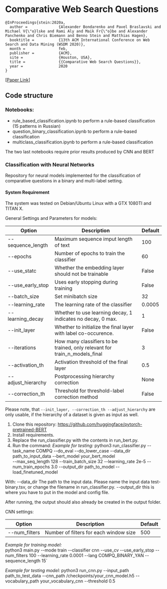 # Comparative Web Search Questions

	@InProceedings{stein:2020a,
	  author =              {Alexander Bondarenko and Pavel Braslavski and Michael V{\"o}lske and Rami Aly and Maik Fr{\"o}be and Alexander Panchenko and Chris Biemann and Benno Stein and Matthias Hagen},
	  booktitle =           {13th ACM International Conference on Web Search and Data Mining (WSDM 2020)},
	  month =               feb,
	  publisher =           {ACM},
	  site =                {Houston, USA},
	  title =               {{Comparative Web Search Questions}},
	  year =                2020
	}

[[Paper Link](https://webis.de/downloads/publications/papers/stein_2020a.pdf)]

## Code structure
### Notebooks:
- rule_based_classification.ipynb to perform a rule-based classification (15 patterns in Russian)
- question_binary_classification.ipynb to perform a rule-based classification
- multiclass_classification.ipynb to perform a rule-based classification

The two last notebooks require prior results produced by CNN and BERT

### Classification with Neural Networks

Repository for neural models implemented for the classification of comparative questions in a binary and multi-label setting.

#### System Requirement

The system was tested on Debian/Ubuntu Linux with a GTX 1080TI and TITAN X.

General Settings and Parameters for models:

| Option |  Description | Default|
|--------|-------------|---|
| --sequence_length | Maximum sequence imput length of text | 100 |
| --epochs | Number of epochs to train the classifier | 60 |
| --use_statc | Whether the embedding layer should not be trainable | False |
| --use_early_stop |Uses early stopping during training | False |
| --batch_size |Set minibatch size | 32 |
| --learning_rate |The learning rate of the classifier | 0.0005 |
| --learning_decay |Whether to use learning decay, 1 indicates no decay, 0 max.| 1 |
| --init_layer |Whether to initialize the final layer with label co-occurence.| False |
| --iterations |How many classifiers to be trained, only relevant for train_n_models_final | 3 |
| --activation_th |Activation threshold of the final layer | 0.5 |
| --adjust_hierarchy |Postprocessing hierarchy correction | None|
| --correction_th |Threshold for threshold-label correction method | False |

Please note, that `--init_layer, --correction_th --adjust_hierarchy` are only usable, if the hierarchy of a dataset is given as input as well.


1. Clone this repository: https://github.com/huggingface/pytorch-pretrained-BERT
2. Install requirements.
2. Replace the run_classifier.py with the contents in run_bert.py.
3. Run the command:
*Example for testing:*
python3 run_classifier.py   --task_name COMPQ --do_eval --do_lower_case --data_dir path_to_input_data --bert_model your_bert_model  
--max_seq_length 128 --train_batch_size 32 --learning_rate 2e-5 --num_train_epochs 3.0 --output_dir path_to_model --load_finetuned_model

With:
--data_dir The path to the input data. Please name the input data test-binary.tsv, or change the filename in run_classifier.py.
--output_dir this is where you have to put in the model and config file.

After running, the output should also already be created in the output folder.


CNN settings:

| Option |  Description | Default|
|--------|-------------|---|
| --num_filters | Number of filters for each window size | 500 |

*Example for training model:*  
python3 main.py --mode train --classifier cnn --use_cv --use_early_stop --num_filters 100 
--learning_rate 0.0001 --lang COMPQ_BINARY_YAN --sequence_length 15`

*Example for testing model:* 
python3 run_cnn.py --input_path path_to_test_data --cnn_path /checkpoints/your_cnn_model.h5 
--vocabulary_path your_vocabulary_cnn --threshold 0.5